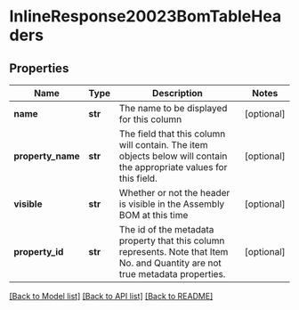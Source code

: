 # InlineResponse20023BomTableHeaders

## Properties
Name | Type | Description | Notes
------------ | ------------- | ------------- | -------------
**name** | **str** | The name to be displayed for this column | [optional] 
**property_name** | **str** | The field that this column will contain. The item             objects below will contain the appropriate values for this field. | [optional] 
**visible** | **str** | Whether or not the header is visible in the Assembly             BOM at this time | [optional] 
**property_id** | **str** | The id of the metadata property that this column             represents. Note that Item No. and Quantity are not true metadata properties. | [optional] 

[[Back to Model list]](../README.md#documentation-for-models) [[Back to API list]](../README.md#documentation-for-api-endpoints) [[Back to README]](../README.md)


